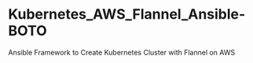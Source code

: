 # Kubernetes_AWS_Flannel_Ansible-BOTO
Ansible Framework to Create Kubernetes Cluster with Flannel on AWS

